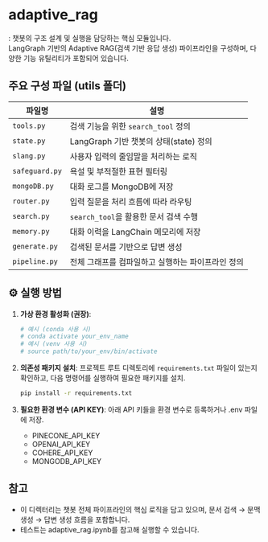 # adaptive_rag
: 챗봇의 구조 설계 및 실행을 담당하는 핵심 모듈입니다.  
LangGraph 기반의 Adaptive RAG(검색 기반 응답 생성) 파이프라인을 구성하며, 다양한 기능 유틸리티가 포함되어 있습니다.

## 주요 구성 파일 (utils 폴더)

| 파일명           | 설명 |
|------------------|------|
| `tools.py`       | 검색 기능을 위한 `search_tool` 정의 |
| `state.py`       | LangGraph 기반 챗봇의 상태(state) 정의 |
| `slang.py`       | 사용자 입력의 줄임말을 처리하는 로직 |
| `safeguard.py`   | 욕설 및 부적절한 표현 필터링 |
| `mongoDB.py`     | 대화 로그를 MongoDB에 저장 |
| `router.py`      | 입력 질문을 처리 흐름에 따라 라우팅 |
| `search.py`      | `search_tool`을 활용한 문서 검색 수행 |
| `memory.py`      | 대화 이력을 LangChain 메모리에 저장 |
| `generate.py`    | 검색된 문서를 기반으로 답변 생성 |
| `pipeline.py`    | 전체 그래프를 컴파일하고 실행하는 파이프라인 정의 |

## ⚙️ 실행 방법

1.  **가상 환경 활성화 (권장)**:
    ```bash
    # 예시 (conda 사용 시)
    # conda activate your_env_name
    # 예시 (venv 사용 시)
    # source path/to/your_env/bin/activate
    ```

2.  **의존성 패키지 설치**:
    프로젝트 루트 디렉토리에 `requirements.txt` 파일이 있는지 확인하고, 다음 명령어를 실행하여 필요한 패키지를 설치.
    ```bash
    pip install -r requirements.txt
    ```

3. **필요한 환경 변수 (API KEY)**:
    아래 API 키들을 환경 변수로 등록하거나 .env 파일에 저장.
    - PINECONE_API_KEY
    - OPENAI_API_KEY
    - COHERE_API_KEY
    - MONGODB_API_KEY

## 참고
- 이 디렉터리는 챗봇 전체 파이프라인의 핵심 로직을 담고 있으며, 문서 검색 → 문맥 생성 → 답변 생성 흐름을 포함합니다.
- 테스트는 adaptive_rag.ipynb를 참고해 실행할 수 있습니다.
